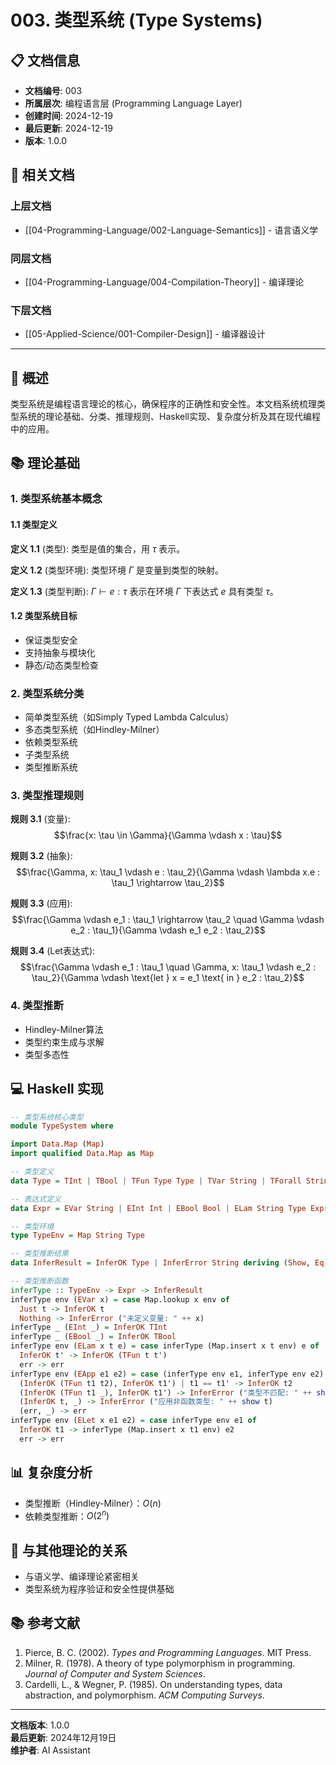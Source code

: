# 003. 类型系统 (Type Systems)

## 📋 文档信息

- **文档编号**: 003
- **所属层次**: 编程语言层 (Programming Language Layer)
- **创建时间**: 2024-12-19
- **最后更新**: 2024-12-19
- **版本**: 1.0.0

## 🔗 相关文档

### 上层文档

- [[04-Programming-Language/002-Language-Semantics]] - 语言语义学

### 同层文档

- [[04-Programming-Language/004-Compilation-Theory]] - 编译理论

### 下层文档

- [[05-Applied-Science/001-Compiler-Design]] - 编译器设计

---

## 🎯 概述

类型系统是编程语言理论的核心，确保程序的正确性和安全性。本文档系统梳理类型系统的理论基础、分类、推理规则、Haskell实现、复杂度分析及其在现代编程中的应用。

## 📚 理论基础

### 1. 类型系统基本概念

#### 1.1 类型定义

**定义 1.1** (类型): 类型是值的集合，用 $\tau$ 表示。

**定义 1.2** (类型环境): 类型环境 $\Gamma$ 是变量到类型的映射。

**定义 1.3** (类型判断): $\Gamma \vdash e : \tau$ 表示在环境 $\Gamma$ 下表达式 $e$ 具有类型 $\tau$。

#### 1.2 类型系统目标

- 保证类型安全
- 支持抽象与模块化
- 静态/动态类型检查

### 2. 类型系统分类

- 简单类型系统（如Simply Typed Lambda Calculus）
- 多态类型系统（如Hindley-Milner）
- 依赖类型系统
- 子类型系统
- 类型推断系统

### 3. 类型推理规则

**规则 3.1** (变量):
$$\frac{x: \tau \in \Gamma}{\Gamma \vdash x : \tau}$$

**规则 3.2** (抽象):
$$\frac{\Gamma, x: \tau_1 \vdash e : \tau_2}{\Gamma \vdash \lambda x.e : \tau_1 \rightarrow \tau_2}$$

**规则 3.3** (应用):
$$\frac{\Gamma \vdash e_1 : \tau_1 \rightarrow \tau_2 \quad \Gamma \vdash e_2 : \tau_1}{\Gamma \vdash e_1 e_2 : \tau_2}$$

**规则 3.4** (Let表达式):
$$\frac{\Gamma \vdash e_1 : \tau_1 \quad \Gamma, x: \tau_1 \vdash e_2 : \tau_2}{\Gamma \vdash \text{let } x = e_1 \text{ in } e_2 : \tau_2}$$

### 4. 类型推断

- Hindley-Milner算法
- 类型约束生成与求解
- 类型多态性

## 💻 Haskell 实现

```haskell
-- 类型系统核心类型
module TypeSystem where

import Data.Map (Map)
import qualified Data.Map as Map

-- 类型定义
data Type = TInt | TBool | TFun Type Type | TVar String | TForall String Type deriving (Show, Eq)

-- 表达式定义
data Expr = EVar String | EInt Int | EBool Bool | ELam String Type Expr | EApp Expr Expr | ELet String Expr Expr deriving (Show, Eq)

-- 类型环境
type TypeEnv = Map String Type

-- 类型推断结果
data InferResult = InferOK Type | InferError String deriving (Show, Eq)

-- 类型推断函数
inferType :: TypeEnv -> Expr -> InferResult
inferType env (EVar x) = case Map.lookup x env of
  Just t -> InferOK t
  Nothing -> InferError ("未定义变量: " ++ x)
inferType _ (EInt _) = InferOK TInt
inferType _ (EBool _) = InferOK TBool
inferType env (ELam x t e) = case inferType (Map.insert x t env) e of
  InferOK t' -> InferOK (TFun t t')
  err -> err
inferType env (EApp e1 e2) = case (inferType env e1, inferType env e2) of
  (InferOK (TFun t1 t2), InferOK t1') | t1 == t1' -> InferOK t2
  (InferOK (TFun t1 _), InferOK t1') -> InferError ("类型不匹配: " ++ show t1 ++ " vs " ++ show t1')
  (InferOK t, _) -> InferError ("应用非函数类型: " ++ show t)
  (err, _) -> err
inferType env (ELet x e1 e2) = case inferType env e1 of
  InferOK t1 -> inferType (Map.insert x t1 env) e2
  err -> err
```

## 📊 复杂度分析

- 类型推断（Hindley-Milner）：$O(n)$
- 依赖类型推断：$O(2^n)$

## 🔗 与其他理论的关系

- 与语义学、编译理论紧密相关
- 类型系统为程序验证和安全性提供基础

## 📚 参考文献

1. Pierce, B. C. (2002). *Types and Programming Languages*. MIT Press.
2. Milner, R. (1978). A theory of type polymorphism in programming. *Journal of Computer and System Sciences*.
3. Cardelli, L., & Wegner, P. (1985). On understanding types, data abstraction, and polymorphism. *ACM Computing Surveys*.

---

**文档版本**: 1.0.0  
**最后更新**: 2024年12月19日  
**维护者**: AI Assistant
